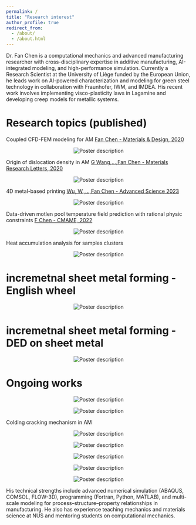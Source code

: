```yaml
---
permalink: /
title: "Research interest"
author_profile: true
redirect_from: 
  - /about/
  - /about.html
---
```


Dr. Fan Chen is a computational mechanics and advanced manufacturing researcher with cross-disciplinary expertise in additive manufacturing, AI-integrated modeling, and high-performance simulation. Currently a Research Scientist at the University of Liège funded by the European Union, he leads work on AI-powered characterization and modeling for green steel technology in collaboration with Fraunhofer, IWM, and IMDEA. His recent work involves implementing visco-plasticity laws in Lagamine and developing creep models for metallic systems.

Research topics (published)
====
Coupled CFD-FEM modeling for AM [Fan Chen - Materials & Design, 2020](https://www.sciencedirect.com/science/article/pii/S0264127520307206)
<p align="center">
  <img src="/images/CFD-FEM1.gif" alt="Poster description" style="max-width: 100%; height: auto;">
</p>

Origin of dislocation density in AM [G Wang,...,Fan Chen - Materials Research Letters, 2020](https://doi.org/10.1080/21663831.2020.1751739)
<p align="center">
  <img src="/images/CFD-FEM3.gif" alt="Poster description" style="max-width: 100%; height: auto;">
</p>

4D metal-based printing [Wu, W.,...,Fan Chen - Advanced Science 2023](https://doi.org/10.1002/advs.202206486)
<p align="center">
  <img src="/images/4Dprinting.gif" alt="Poster description" style="max-width: 100%; height: auto;">
</p>

Data-driven motlen pool temperature field prediction with rational physic constraints [F Chen - CMAME, 2022](https://doi.org/10.1002/advs.202206486)
<p align="center">
  <img src="/images/data-driven.gif" alt="Poster description" style="max-width: 100%; height: auto;">
</p>

Heat accumulation analysis for samples clusters
<p align="center">
  <img src="/images/equivalent heat flux attribution.gif" alt="Poster description" style="max-width: 100%; height: auto;">
</p>

incremetnal sheet metal forming - English wheel
======
<p align="center">
  <img src="/images/English wheel.gif" alt="Poster description" style="max-width: 100%; height: auto;">
</p>

incremetnal sheet metal forming - DED on sheet metal
======
<p align="center">
  <img src="/images/DED on sheet metal.gif" alt="Poster description" style="max-width: 100%; height: auto;">
</p>

Ongoing works
======

<p align="center">
  <img src="/images/CFD-FEM2.gif" alt="Poster description" style="max-width: 100%; height: auto;">
</p>

<p align="center">
  <img src="/images/CFD-FEM4.gif" alt="Poster description" style="max-width: 100%; height: auto;">
</p>

Colding cracking mechanism in AM
<p align="center">
  <img src="/images/mutli-scale cracking.gif" alt="Poster description" style="max-width: 100%; height: auto;">
</p>

<p align="center">
  <img src="/images/self-boiling molds.gif" alt="Poster description" style="max-width: 100%; height: auto;">
</p>

<p align="center">
  <img src="/images/equivalent strain attribution.gif" alt="Poster description" style="max-width: 100%; height: auto;">
</p>

<p align="center">
  <img src="/images/slide1.jpg" alt="Poster description" style="max-width: 100%; height: auto;">
</p>

<p align="center">
  <img src="/images/slide2.jpg" alt="Poster description" style="max-width: 100%; height: auto;">
</p>


His technical strengths include advanced numerical simulation (ABAQUS, COMSOL, FLOW-3D), programming (Fortran, Python, MATLAB), and multi-scale modeling for process–structure–property relationships in manufacturing. He also has experience teaching mechanics and materials science at NUS and mentoring students on computational mechanics.


